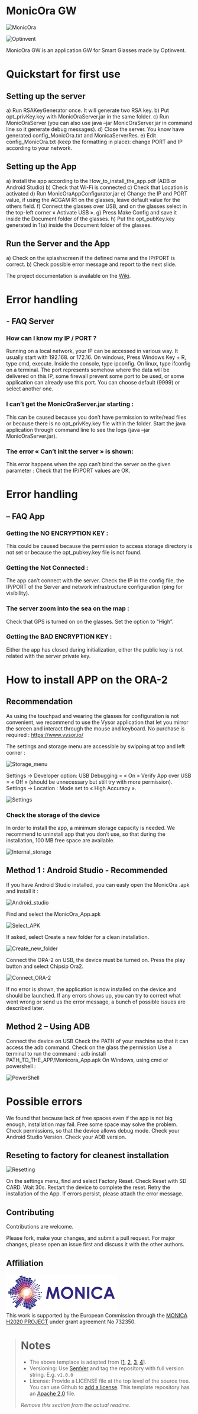 # MonicOra GW 
![MonicOra](https://github.com/jbenadik/MonicOra/blob/master/Pictures/MonicOra.png)
<!-- Short description of the project. -->

![Optinvent](https://github.com/jbenadik/MonicOra/blob/master/Pictures/Optinvent.png)

MonicOra GW is an application GW for Smart Glasses made by Optinvent.

<!-- A teaser figure may be added here. It is best to keep the figure small (<500KB) and in the same repo -->



# Quickstart for first use
<!-- Instruction to make the project up and running. -->

## Setting up the server
a) Run RSAKeyGenerator once. It will generate two RSA key.
b) Put opt_privKey.key with MonicOraServer.jar in the same folder.
c) Run MonicOraServer (you can also use java –jar MonicOraServer.jar in command line so it generate debug
messages).
d) Close the server. You know have generated config_MonicOra.txt and MonicaServerRes.
e) Edit config_MonicOra.txt (keep the formatting in place): change PORT and IP according to your network.

## Setting up the App
a) Install the app according to the How_to_install_the_app.pdf (ADB or Android Studio)
b) Check that Wi-Fi is connected
c) Check that Location is activated
d) Run MonicOraAppConfigurator.jar
e) Change the IP and PORT value, if using the ACGAM R1 on the glasses, leave default value for the others field.
f) Connect the glasses over USB, and on the glasses select in the top-left corner « Activate USB ».
g) Press Make Config and save it inside the Document folder of the glasses.
h) Put the opt_pubKey.key generated in 1)a) inside the Document folder of the glasses.

## Run the Server and the App
a) Check on the splashscreen if the defined name and the IP/PORT is correct.
b) Check possible error message and report to the next slide.

The project documentation is available on the [Wiki](https://github.com/MONICA-Project/template/wiki).



# Error handling
## - FAQ Server

### How can I know my IP / PORT ?
Running on a local network, your IP can be accessed in various way. It usually start with 192.168. or 172.16. On windows, Press Windows Key + R, type cmd,
execute. Inside the console, type ipconfig. On linux, type ifconfig on a terminal. The port represents somehow where the data will be delivered on this IP, some firewall prevent some port to be used, or some application can already use this port. You can choose default (9999) or select another one.

### I can’t get the MonicOraServer.jar starting :
This can be caused because you don’t have permission to write/read files or because there is no opt_privKey.key file within the folder. Start the
java application through command line to see the logs (java –jar MonicOraServer.jar).

### The error « Can’t init the server » is shown:
This error happens when the app can’t bind the server on the given parameter : Check that the IP/PORT values are OK.


# Error handling
## – FAQ App
### Getting the NO ENCRYPTION KEY :
This could be caused because the permission to access storage directory is not set or because the opt_pubkey.key file is not found.

### Getting the Not Connected :
The app can’t connect with the server. Check the IP in the config file, the IP/PORT of the Server and network infrastructure configuration (ping for visibility).

### The server zoom into the sea on the map :
Check that GPS is turned on on the glasses. Set the option to “High”.

### Getting the BAD ENCRYPTION KEY :
Either the app has closed during initialization, either the public key is not related with the server private key.




# How to install APP on the ORA-2
<!-- Deployment/Installation instructions. If this is software library, change this section to "Usage" and give usage examples -->

## Recommendation

As using the touchpad and wearing the glasses for configuration is not convenient, we recommend to use the Vysor application that let you mirror the screen and interact through the mouse and keyboard. No purchase is required : https://www.vysor.io/

The settings and storage menu are accessible by swipping at top and left corner :

![Storage_menu](https://github.com/jbenadik/MonicOra/blob/master/Pictures/Storage_menu.png)

Settings -> Developer option:
USB Debugging = « On »
Verify App over USB = « Off » (should be unnecessary
but still try with more permission).
Settings -> Location :
Mode set to « High Accuracy ».

![Settings](https://github.com/jbenadik/MonicOra/blob/master/Pictures/Settings.png)

### Check the storage of the device

In order to install the app, a minimum storage capacity is needed.
We recommend to uninstall app that you don’t use, so that during the installation, 100 MB free space are available.

![Internal_storage](https://github.com/jbenadik/MonicOra/blob/master/Pictures/Internal_storage.png)


## Method 1 : Android Studio - Recommended
If you have Android Studio installed, you can easly open the MonicOra .apk and install it :

![Android_studio](https://github.com/jbenadik/MonicOra/blob/master/Pictures/Android_studio.png)

Find and select the MonicOra_App.apk

![Select_APK](https://github.com/jbenadik/MonicOra/blob/master/Pictures/Select_APK.png)

If asked, select Create a new folder for a clean installation.

![Create_new_folder](https://github.com/jbenadik/MonicOra/blob/master/Pictures/Create_new_folder.png)

Connect the ORA-2 on USB, the device must be turned on. Press the play button and select Chipsip Ora2.

![Connect_ORA-2](https://github.com/jbenadik/MonicOra/blob/master/Pictures/Connect_ORA-2.png)

If no error is shown, the application is now installed on the device and should be launched.
If any errors shows up, you can try to correct what went wrong or send us the error message, a bunch of possible issues are described later.

## Method 2 – Using ADB
Connect the device on USB
Check the PATH of your machine so that it can access the adb command.
Check on the glass the permission
Use a terminal to run the command : adb install
PATH_TO_THE_APP/Monicora_App.apk
On Windows, using cmd or powershell :

![PowerShell](https://github.com/jbenadik/MonicOra/blob/master/Pictures/PowerShell.png)


# Possible errors
We found that because lack of free spaces even if the app is not big enough, installation may fail. Free some space may solve the problem.
Check permissions, so that the device allows debug mode.
Check your Android Studio Version.
Check your ADB version.


## Reseting to factory for cleanest installation

![Resetting](https://github.com/jbenadik/MonicOra/blob/master/Pictures/Resetting.png)

On the settings menu, find and select Factory Reset. Check Reset with SD CARD.
Wait 30s.
Restart the device to complete the reset.
Retry the installation of the App.
If errors persist, please attach the error message.

## Contributing
Contributions are welcome. 

Please fork, make your changes, and submit a pull request. For major changes, please open an issue first and discuss it with the other authors.

## Affiliation
![MONICA](https://github.com/MONICA-Project/template/raw/master/monica.png)  
This work is supported by the European Commission through the [MONICA H2020 PROJECT](https://www.monica-project.eu) under grant agreement No 732350.

> # Notes
>
> * The above templace is adapted from [[1](https://github.com/cpswarm/template), [2](https://www.makeareadme.com), [3](https://gist.github.com/PurpleBooth/109311bb0361f32d87a2), [4](https://github.com/dbader/readme-template)].
> * Versioning: Use [SemVer](http://semver.org/) and tag the repository with full version string. E.g. `v1.0.0`
> * License: Provide a LICENSE file at the top level of the source tree. You can use Github to [add a license](https://help.github.com/en/articles/adding-a-license-to-a-repository). This template repository has an [Apache 2.0](LICENSE) file.
>
> *Remove this section from the actual readme.*
